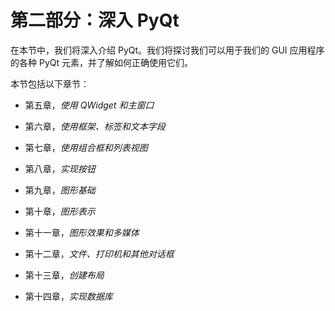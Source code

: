 # 第二部分：深入 PyQt

在本节中，我们将深入介绍 PyQt。我们将探讨我们可以用于我们的 GUI 应用程序的各种 PyQt 元素，并了解如何正确使用它们。

本节包括以下章节：

+   第五章，*使用 QWidget 和主窗口*

+   第六章，*使用框架、标签和文本字段*

+   第七章，*使用组合框和列表视图*

+   第八章，*实现按钮*

+   第九章，*图形基础*

+   第十章，*图形表示*

+   第十一章，*图形效果和多媒体*

+   第十二章，*文件、打印机和其他对话框*

+   第十三章，*创建布局*

+   第十四章，*实现数据库*
